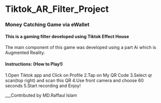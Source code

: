 # Tiktok_AR_Filter_Project

### Money Catching Game via eWallet 

#### This is a gaming filter developed using Tiktok Effect House 
The main component of this game was developed using a part Ai which is Augmented Reality.

#### Instructions: (How to Play!) 
1.Open Tiktok app and Click on Profile
2.Tap on My QR Code
3.Select qr scan(top right) and scan this QR
4.Use front camera and choose 60 seconds
5.Start recording and Enjoy!

 
 
 
 
 ___Contributed by MD.Raffaul Islam
